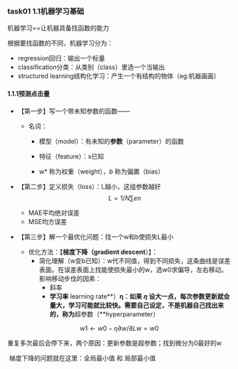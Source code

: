 ### task01 1.1机器学习基础

机器学习==让机器具备找函数的能力

根据要找函数的不同，机器学习分为：

* regression回归：输出一个标量
* classification分类：从类别（class）里选一个当输出
* structured learning结构化学习：产生一个有结构的物体（eg:机器画画）



#### 1.1.1预测点击量

* 【第一步】写一个带未知参数的函数——

  * 名词：

    * 模型（model）：有未知的**参数**（parameter）的函数

    * 特征（feature）：x已知
    * w* 称为权重（weight），*b* 称为偏置（bias）

* 【第二步】定义损失（loss）：L越小，这组参数越好
  $$
  L=1/N∑en
  $$
  

  * MAE平均绝对误差
  * MSE均方误差

* 【第三步】解一个最优化问题：找一个w和b使损失L最小

  * 优化方法：【**梯度下降（gradient descent**）】：
    * 简化理解（w变b已知）：w代不同值，得到不同损失，这条曲线是误差表面。在误差表面上找能使损失最小的w，选w0求偏导，左右移动。影响移动步伐的因素：
      * 斜率
      * **学习率** learning rate**）**η：如果 *η* 设大一点，每次参数更新就会量大，学习可能就比较快。需要自己设定，不是机器自己找出来的，称为**超参数（**hyperparameter）

$$
w
1 ← w
0 − η
∂w/
∂L



w=w0
$$

​					重复多次最后会停下来，两个原因：更新参数是超参数；找到微分为0最好的w

​					梯度下降的问题就在这里：全局最小值  和  局部最小值

